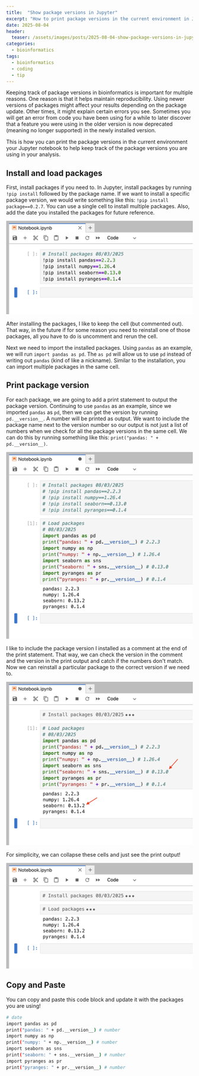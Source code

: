 ```yaml
---
title:  "Show package versions in Jupyter" 
excerpt: "How to print package versions in the current environment in Jupyter"
date: 2025-08-04
header:
  teaser: /assets/images/posts/2025-08-04-show-package-versions-in-jupyter-thumbnail.png
categories:
  - bioinformatics
tags:
  - bioinformatics
  - coding
  - tip
---
```


Keeping track of package versions in bioinformatics is important for multiple reasons. One reason is that it helps maintain reproducibility. Using newer versions of packages might affect your results depending on the package update. Other times, it might explain certain errors you see. Sometimes you will get an error from code you have been using for a while to later discover that a feature you were using in the older version is now deprecated (meaning no longer supported) in the newly installed version. 

This is how you can print the package versions in the current environment your Jupyter notebook to help keep track of the package versions you are using in your analysis.

## Install and load packages

First, install packages if you need to. In Jupyter, install packages by running `!pip install` followed by the package name. If we want to install a specific package version, we would write something like this: `!pip install package==0.2.7`. You can use a single cell to install multiple packages. Also, add the date you installed the packages for future reference.

![install packages](/assets/images/posts/2025-08-04-show-package-versions-in-jupyter-1.png)

After installing the packages, I like to keep the cell (but commented out). That way, in the future if for some reason you need to reinstall one of those packages, all you have to do is uncomment and rerun the cell.

Next we need to import the installed packages. Using `pandas` as an example, we will run `import pandas as pd`. The `as pd` will allow us to use `pd` instead of writing out `pandas` (kind of like a nickname). Similar to the installation, you can import multiple packages in the same cell.

## Print package version

For each package, we are going to add a print statement to output the package version. Continuing to use `pandas` as an example, since we imported `pandas` as `pd`, then we can get the version by running `pd.__version__`. A number will be printed as output. We want to include the package name next to the version number so our output is not just a list of numbers when we check for all the package versions in the same cell. We can do this by running something like this: `print("pandas: " + pd.__version__)`. 

![load packages](/assets/images/posts/2025-08-04-show-package-versions-in-jupyter-2.png)

I like to include the package version I installed as a comment at the end of the print statement. That way, we can check the version in the comment and the version in the print output and catch if the numbers don't match. Now we can reinstall a particular package to the correct version if we need to.

![load packages](/assets/images/posts/2025-08-04-show-package-versions-in-jupyter-3.png)

For simplicity, we can collapse these cells and just see the print output!

![load packages](/assets/images/posts/2025-08-04-show-package-versions-in-jupyter-4.png)

## Copy and Paste

You can copy and paste this code block and update it with the packages you are using!

```bash
# date
import pandas as pd
print("pandas: " + pd.__version__) # number
import numpy as np
print("numpy: " + np.__version__) # number
import seaborn as sns
print("seaborn: " + sns.__version__) # number
import pyranges as pr
print("pyranges: " + pr.__version__) # number
```
